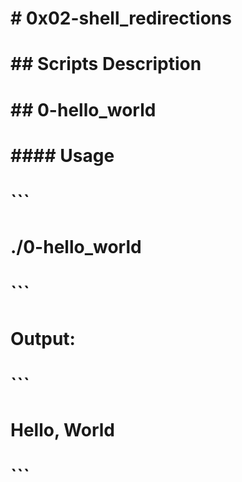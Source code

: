 # # 0x02-shell_redirections
# ## Scripts Description
# ## 0-hello_world
# #### Usage
# ```
# ./0-hello_world
# ```
# Output:
# ```
# Hello, World
# ```
